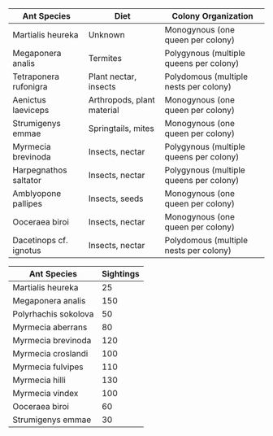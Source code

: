 | Ant Species | Diet | Colony Organization |
| --- | --- | --- |
| Martialis heureka | Unknown | Monogynous (one queen per colony) |
| Megaponera analis | Termites | Polygynous (multiple queens per colony) |
| Tetraponera rufonigra | Plant nectar, insects | Polydomous (multiple nests per colony) |
| Aenictus laeviceps | Arthropods, plant material | Monogynous (one queen per colony) |
| Strumigenys emmae | Springtails, mites | Monogynous (one queen per colony) |
| Myrmecia brevinoda | Insects, nectar | Polygynous (multiple queens per colony) |
| Harpegnathos saltator | Insects, nectar | Polygynous (multiple queens per colony) |
| Amblyopone pallipes | Insects, seeds | Monogynous (one queen per colony) |
| Ooceraea biroi | Insects, nectar | Monogynous (one queen per colony) |
| Dacetinops cf. ignotus | Insects, nectar | Polydomous (multiple nests per colony) |


| Ant Species | Sightings |
| --- | --- |
| Martialis heureka | 25 |
| Megaponera analis | 150 |
| Polyrhachis sokolova | 50 |
| Myrmecia aberrans | 80 |
| Myrmecia brevinoda | 120 |
| Myrmecia croslandi | 100 |
| Myrmecia fulvipes | 110 |
| Myrmecia hilli | 130 |
| Myrmecia vindex | 100 |
| Ooceraea biroi | 60 |
| Strumigenys emmae | 30 |
